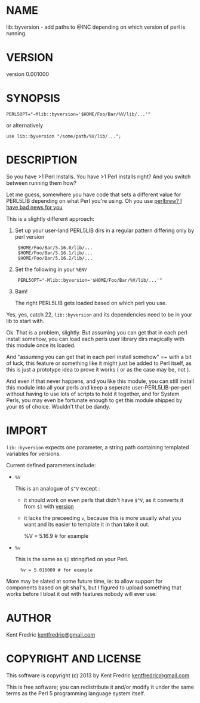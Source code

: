 # NAME

lib::byversion - add paths to @INC depending on which version of perl is running.

# VERSION

version 0.001000

# SYNOPSIS

    PERL5OPT="-Mlib::byversion='$HOME/Foo/Bar/%V/lib/...'"

or alternatively

    use lib::byversion "/some/path/%V/lib/...";

# DESCRIPTION

So you have >1 Perl Installs.  You have >1 Perl installs right?
And you switch between running them how?

Let me guess, somewhere you have code that sets a different value for PERL5LIB depending on what Perl you're using.
Oh you use [perlbrew? I have bad news for you](http://grep.cpan.me/?q=PERL5LIB+dist=App-perlbrew)

This is a slightly different approach:

1. Set up your user-land PERL5LIB dirs in a regular pattern differing only by perl version

        $HOME/Foo/Bar/5.16.0/lib/...
        $HOME/Foo/Bar/5.16.1/lib/...
        $HOME/Foo/Bar/5.16.2/lib/...
2. Set the following in your `%ENV`

        PERL5OPT="-Mlib::byversion='$HOME/Foo/Bar/%V/lib/...'"
3. Bam!

    The right PERL5LIB gets loaded based on which perl you use.

Yes, yes, catch 22, `lib::byversion` and its dependencies need to be in your lib to start with.

Ok. That is a problem, slightly. But assuming you can get that in each perl install somehow, you can load each perls user library dirs magically with this module once its loaded.

And "assuming you can get that in each perl install somehow" =~ with a bit of luck, this feature or something like it might just be added to Perl itself, as this is just a prototype idea to prove it works ( or as the case may be, not ).

And even if that never happens, and you like this module, you can still install this module into all your perls and keep a seperate user-PERL5LIB-per-perl without having to use lots of scripts to hold it together, and for System Perls, you may even be fortunate enough to get this module shipped by your `OS` of choice. Wouldn't that be dandy.

# IMPORT

`lib::byversion` expects one parameter, a string path containing templated variables for versions.

Current defined parameters include:

- `%V`

    This is an analogue of `$^V` except :

    - it should work on even perls that didn't have `$^V`, as it converts it from `$]` with [version](http://search.cpan.org/perldoc?version)
    - it lacks the preceeding `v`, because this is more usually what you want and its easier to template it in than take it out.

        %V = 5.16.9 # for example

- `%v`

    This is the same as `$]` stringified on your Perl.

        %v = 5.016009 # for example

More may be slated at some future time, ie: to allow support for components based on git sha1's, but I figured to upload something that works before I bloat it out with features nobody will ever use.

# AUTHOR

Kent Fredric <kentfredric@gmail.com>

# COPYRIGHT AND LICENSE

This software is copyright (c) 2013 by Kent Fredric <kentfredric@gmail.com>.

This is free software; you can redistribute it and/or modify it under
the same terms as the Perl 5 programming language system itself.
